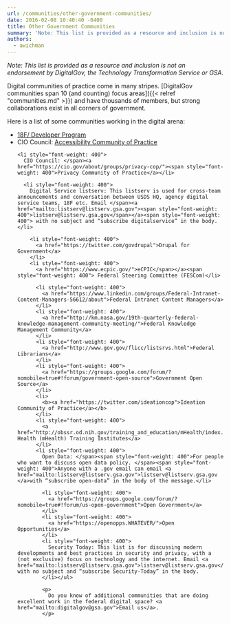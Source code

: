 ```yaml
---
url: /communities/other-government-communities/
date: 2016-02-08 10:40:40 -0400
title: Other Government Communities
summary: 'Note: This list is provided as a resource and inclusion is not an endorsement by DigitalGov, the Technology Transformation Service or GSA. Digital communities of practice come in many stripes. DigitalGov communities span 10 (and counting) focus areas and have thousands of members, but strong collaborations exist in all corners of government. Here is a'
authors:
  - awichman
---
```


_Note: This list is provided as a resource and inclusion is not an endorsement by DigitalGov, the Technology Transformation Service or GSA._

Digital communities of practice come in many stripes. </span>[<span style="font-weight: 400">DigitalGov communities span 10 (and counting) focus areas</span>]({{< relref "communities.md" >}}) <span style="font-weight: 400">and have thousands of members, but strong collaborations exist in all corners of government.</p>

<p>
  Here is a list of some communities working in the digital arena:
</p>

<ul>
  <li style="font-weight: 400">
    <a href="http://18f.github.io/API-All-the-X/">18F/ Developer Program</a>
  </li>
  <li style="font-weight: 400">
    CIO Council: </span><a href="https://cio.gov/about/groups/accessibility-cop/"><span style="font-weight: 400">Accessibility Community of Practice</a></li>

    <li style="font-weight: 400">
      CIO Council: </span><a href="https://cio.gov/about/groups/privacy-cop/"><span style="font-weight: 400">Privacy Community of Practice</a></li>

      <li style="font-weight: 400">
        Digital Service listserv: This listserv is used for cross-team announcements and conversation between USDS HQ, agency digital service teams, 18F etc. Email </span><a href="mailto:listserv@listserv.gsa.gov"><span style="font-weight: 400">listserv@listserv.gsa.gov</span></a><span style="font-weight: 400"> with no subject and “subscribe digitalservice” in the body.</li>

        <li style="font-weight: 400">
          <a href="https://twitter.com/govdrupal">Drupal for Government</a>
        </li>
        <li style="font-weight: 400">
          <a href="https://www.ecpic.gov/">eCPIC</span></a><span style="font-weight: 400"> Federal Steering Committee (FESCom)</li>

          <li style="font-weight: 400">
            <a href="https://www.linkedin.com/groups/Federal-Intranet-Content-Managers-56612/about">Federal Intranet Content Managers</a>
          </li>
          <li style="font-weight: 400">
            <a href="http://km.nasa.gov/19th-quarterly-federal-knowledge-management-community-meeting/">Federal Knowledge Management Community</a>
          </li>
          <li style="font-weight: 400">
            <a href="http://www.gov.gov/flicc/listsrvs.html">Federal Librarians</a>
          </li>
          <li style="font-weight: 400">
            <a href="https://groups.google.com/forum/?nomobile=true#!forum/government-open-source">Government Open Source</a>
          </li>
          <li>
            <b><a href="https://twitter.com/ideationcop">Ideation Community of Practice</a></b>
          </li>
          <li style="font-weight: 400">
            <a href="http://obssr.od.nih.gov/training_and_education/mHealth/index.aspx">Mobile Health (mHealth) Training Institutes</a>
          </li>
          <li style="font-weight: 400">
            Open Data: </span><span style="font-weight: 400">For people who want to discuss open data policy. </span><span style="font-weight: 400">Anyone with a .gov email can email <a href="mailto:listserv@listserv.gsa.gov">listserv@listserv.gsa.gov </a>with “subscribe open-data” in the body of the message.</li>

            <li style="font-weight: 400">
              <a href="https://groups.google.com/forum/?nomobile=true#!forum/us-open-government">Open Government</a>
            </li>
            <li style="font-weight: 400">
              <a href="https://openopps.WHATEVER/">Open Opportunities</a>
            </li>
            <li style="font-weight: 400">
              Security Today: This list is for discussing modern developments and best practices in security and privacy, with a (not exclusive) focus on technology and the internet. Email <a href="mailto:listserv@listserv.gsa.gov">listserv@listserv.gsa.gov</a> with no subject and “subscribe Security-Today” in the body.
            </li></ul>

            <p>
              Do you know of additional communities that are doing excellent work in the federal digital space? <a href="mailto:digitalgov@gsa.gov">Email us</a>.
            </p>
